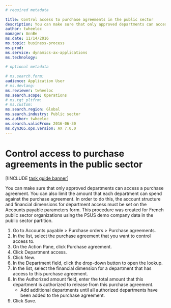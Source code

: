 ```yaml
--- 
# required metadata 
 
title: Control access to purchase agreements in the public sector
description: You can make sure that only approved departments can access a purchase agreement. 
author: twheeloc
manager: AnnBe 
ms.date: 11/14/2016
ms.topic: business-process 
ms.prod:  
ms.service: dynamics-ax-applications 
ms.technology:  
 
# optional metadata 
 
# ms.search.form:   
audience: Application User 
# ms.devlang:  
ms.reviewer: twheeloc
ms.search.scope: Operations 
# ms.tgt_pltfrm:  
# ms.custom:  
ms.search.region: Global
ms.search.industry: Public sector
ms.author: twheeloc
ms.search.validFrom: 2016-06-30 
ms.dyn365.ops.version: AX 7.0.0 
---
```

# Control access to purchase agreements in the public sector

[!INCLUDE [task guide banner](../../includes/task-guide-banner.md)]

You can make sure that only approved departments can access a purchase agreement. You can also limit the amount that each department can spend against the purchase agreement. In order to do this, the account structure and financial dimensions for department access must be set on the Accounts payable parameters form. This procedure was created for French public sector organizations using the PSUS demo company data in the public sector partition.

1. Go to Accounts payable > Purchase orders > Purchase agreements.
2. In the list, select the purchase agreement that you want to control access to.
3. On the Action Pane, click Purchase agreement.
4. Click Department access.
5. Click New.
6. In the Department field, click the drop-down button to open the lookup.
7. In the list, select the financial dimension for a department that has access to this purchase agreement.
8. In the Authorized amount field, enter the total amount that this department is authorized to release from this purchase agreement.
    * Add additional departments until all authorized departments have been added to the purchase agreement.  
9. Click Save.

